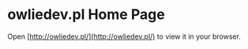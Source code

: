 # owliedev.pl Home Page

Open [http://owliedev.pl/](http://owliedev.pl/) to view it in your browser.
